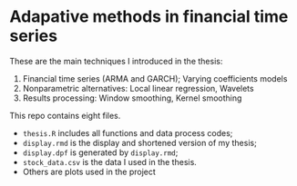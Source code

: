 # Adapative methods in financial time series

These are the main techniques I introduced in the thesis:
1. Financial time series (ARMA and GARCH); Varying coefficients models
2. Nonparametric alternatives: Local linear regression, Wavelets 
3. Results processing: Window smoothing, Kernel smoothing

This repo contains eight files.
* `thesis.R` includes all functions and data process codes;
* `display.rmd` is the display and shortened version of my thesis;
* `display.dpf` is generated by `display.rmd`;
* `stock_data.csv` is the data I used in the thesis.
* Others are plots used in the project


